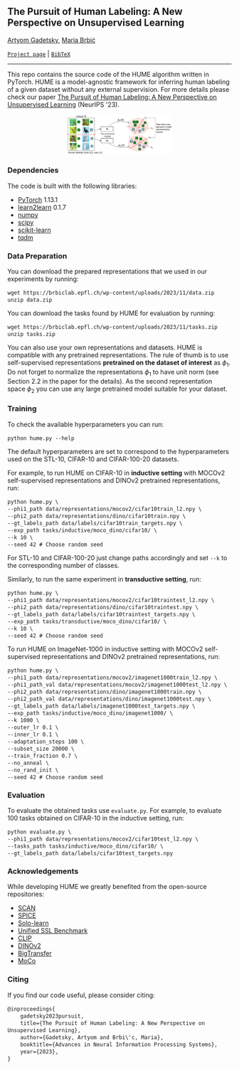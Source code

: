 ## The Pursuit of Human Labeling: A New Perspective on Unsupervised Learning

[Artyom Gadetsky](http://agadetsky.github.io), [Maria Brbić](https://brbiclab.epfl.ch/team/)

[`Project page`](https://brbiclab.epfl.ch/projects/hume/) | [`BibTeX`](#citing)
_________________
This repo contains the source code of the HUME algorithm written in PyTorch. HUME is a model-agnostic framework for inferring human labeling of a given dataset without any external supervision. For more details please check our paper [The Pursuit of Human Labeling: A New Perspective on Unsupervised Learning](https://arxiv.org/abs/2311.02940) (NeurIPS '23).

<div align="center" style="padding: 0 100pt">
<img src="figures/model_overview.png">
</div>

### Dependencies

The code is built with the following libraries:

- [PyTorch](https://pytorch.org/) 1.13.1
- [learn2learn](http://learn2learn.net) 0.1.7
- [numpy](http://numpy.org)
- [scipy](http://scipy.org)
- [scikit-learn](http://scikit-learn.org)
- [tqdm](https://tqdm.github.io)

### Data Preparation

You can download the prepared representations that we used in our experiments by running:

```
wget https://brbiclab.epfl.ch/wp-content/uploads/2023/11/data.zip
unzip data.zip
```

You can download the tasks found by HUME for evaluation by running:

```
wget https://brbiclab.epfl.ch/wp-content/uploads/2023/11/tasks.zip
unzip tasks.zip
```

You can also use your own representations and datasets. HUME is compatible with any pretrained representations. The rule of thumb is to use self-supervised representations **pretrained on the dataset of interest** as $\phi_1$.
Do not forget to normalize the representations $\phi_1$ to have unit norm (see Section 2.2 in the paper for the details). As the second representation space $\phi_2$ you can use any large pretrained model suitable for your dataset.

### Training

To check the available hyperparameters you can run:
```
python hume.py --help
```
The default hyperparameters are set to correspond to the hyperparameters used on the STL-10, CIFAR-10 and CIFAR-100-20 datasets.

For example, to run HUME on CIFAR-10 in **inductive setting** with MOCOv2 self-supervised representations and DINOv2 pretrained representations, run:
```
python hume.py \
--phi1_path data/representations/mocov2/cifar10train_l2.npy \
--phi2_path data/representations/dino/cifar10train.npy \
--gt_labels_path data/labels/cifar10train_targets.npy \
--exp_path tasks/inductive/moco_dino/cifar10/ \
--k 10 \
--seed 42 # Choose random seed
```
For STL-10 and CIFAR-100-20 just change paths accordingly and set `--k` to the corresponding number of classes.

Similarly, to run the same experiment in **transductive setting**, run:
```
python hume.py \
--phi1_path data/representations/mocov2/cifar10traintest_l2.npy \
--phi2_path data/representations/dino/cifar10traintest.npy \
--gt_labels_path data/labels/cifar10traintest_targets.npy \
--exp_path tasks/transductive/moco_dino/cifar10/ \
--k 10 \
--seed 42 # Choose random seed
```

To run HUME on ImageNet-1000 in inductive setting with MOCOv2 self-supervised representations and DINOv2 pretrained representations, run:
```
python hume.py \
--phi1_path data/representations/mocov2/imagenet1000train_l2.npy \
--phi1_path_val data/representations/mocov2/imagenet1000test_l2.npy \
--phi2_path data/representations/dino/imagenet1000train.npy \
--phi2_path_val data/representations/dino/imagenet1000test.npy \
--gt_labels_path data/labels/imagenet1000test_targets.npy \
--exp_path tasks/inductive/moco_dino/imagenet1000/ \
--k 1000 \
--outer_lr 0.1 \
--inner_lr 0.1 \
--adaptation_steps 100 \
--subset_size 20000 \
--train_fraction 0.7 \
--no_anneal \
--no_rand_init \
--seed 42 # Choose random seed
```

### Evaluation

To evaluate the obtained tasks use `evaluate.py`. For example, to evaluate 100 tasks obtained on CIFAR-10 in the inductive setting, run:
```
python evaluate.py \
--phi1_path data/representations/mocov2/cifar10test_l2.npy \
--tasks_path tasks/inductive/moco_dino/cifar10/ \
--gt_labels_path data/labels/cifar10test_targets.npy
```

### Acknowledgements

While developing HUME we greatly benefited from the open-source repositories:

- [SCAN](https://github.com/wvangansbeke/Unsupervised-Classification/tree/master)
- [SPICE](https://github.com/niuchuangnn/SPICE/tree/main)
- [Solo-learn](https://github.com/vturrisi/solo-learn/tree/main)
- [Unified SSL Benchmark](https://github.com/microsoft/Semi-supervised-learning)
- [CLIP](https://github.com/openai/CLIP/tree/main)
- [DINOv2](https://github.com/facebookresearch/dinov2/tree/main)
- [BigTransfer](https://github.com/google-research/big_transfer)
- [MoCo](https://github.com/facebookresearch/moco)

### Citing

If you find our code useful, please consider citing:

```
@inproceedings{
    gadetsky2023pursuit,
    title={The Pursuit of Human Labeling: A New Perspective on Unsupervised Learning},
    author={Gadetsky, Artyom and Brbi\'c, Maria},
    booktitle={Advances in Neural Information Processing Systems},
    year={2023},
}
```

